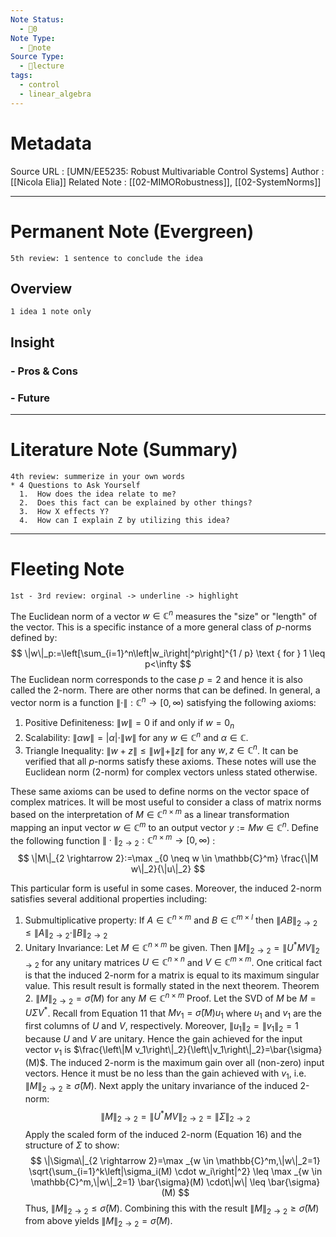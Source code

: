 ```yaml
---
Note Status:
  - 🌱0
Note Type:
  - 📄note
Source Type:
  - 🏫lecture
tags:
  - control
  - linear_algebra
---
```

# Metadata
Source URL       : [UMN/EE5235: Robust Multivariable Control Systems]
Author              : [[Nicola Elia]]
Related Note     : [[02-MIMORobustness]], [[02-SystemNorms]]


---

# Permanent Note (Evergreen)
	5th review: 1 sentence to conclude the idea
## Overview
	1 idea 1 note only


## Insight
### - Pros & Cons


### - Future


---

# Literature Note (Summary)
	4th review: summerize in your own words
	* 4 Questions to Ask Yourself
	  1.  How does the idea relate to me?
	  2.  Does this fact can be explained by other things?
	  3.  How X effects Y?
	  4.  How can I explain Z by utilizing this idea?


---

# Fleeting Note 
	1st - 3rd review: orginal -> underline -> highlight

The Euclidean norm of a vector $w \in \mathbb{C}^n$ measures the "size" or "length" of the vector. This is a specific instance of a more general class of $p$-norms defined by:
$$
\|w\|_p:=\left[\sum_{i=1}^n\left|w_i\right|^p\right]^{1 / p} \text { for } 1 \leq p<\infty
$$
The Euclidean norm corresponds to the case $p=2$ and hence it is also called the 2-norm. There are other norms that can be defined. In general, a vector norm is a function $\|\cdot\|: \mathbb{C}^n \rightarrow[0, \infty)$ satisfying the following axioms:
1. Positive Definiteness: $\|w\|=0$ if and only if $w=0_n$
2. Scalability: $\|\alpha w\|=|\alpha| \cdot\|w\|$ for any $w \in \mathbb{C}^n$ and $\alpha \in \mathbb{C}$.
3. Triangle Inequality: $\|w+z\| \leq\|w\|+\|z\|$ for any $w, z \in \mathbb{C}^n$.
It can be verified that all $p$-norms satisfy these axioms. These notes will use the Euclidean norm (2-norm) for complex vectors unless stated otherwise.

These same axioms can be used to define norms on the vector space of complex matrices. It will be most useful to consider a class of matrix norms based on the interpretation of $M \in \mathbb{C}^{n \times m}$ as a linear transformation mapping an input vector $w \in \mathbb{C}^m$ to an output vector $y:=M w \in \mathbb{C}^n$. Define the following function $\|\cdot\|_{2 \rightarrow 2}: \mathbb{C}^{n \times m} \rightarrow[0, \infty)$ :
$$
\|M\|_{2 \rightarrow 2}:=\max _{0 \neq w \in \mathbb{C}^m} \frac{\|M w\|_2}{\|u\|_2}
$$

This particular form is useful in some cases. Moreover, the induced 2-norm satisfies several additional properties including:
1. Submultiplicative property: If $A \in \mathbb{C}^{n \times m}$ and $B \in \mathbb{C}^{m \times l}$ then $\|A B\|_{2 \rightarrow 2} \leq\|A\|_{2 \rightarrow 2} \cdot\|B\|_{2 \rightarrow 2}$
2. Unitary Invariance: Let $M \in \mathbb{C}^{n \times m}$ be given. Then $\|M\|_{2 \rightarrow 2}=\left\|U^* M V\right\|_{2 \rightarrow 2}$ for any unitary matrices $U \in \mathbb{C}^{n \times n}$ and $V \in \mathbb{C}^{m \times m}$.
One critical fact is that the induced 2-norm for a matrix is equal to its maximum singular value. This result result is formally stated in the next theorem.
Theorem 2. $\|M\|_{2 \rightarrow 2}=\bar{\sigma}(M)$ for any $M \in \mathbb{C}^{n \times m}$
Proof. Let the SVD of $M$ be $M=U \Sigma V^*$. Recall from Equation 11 that $M v_1=\bar{\sigma}(M) u_1$ where $u_1$ and $v_1$ are the first columns of $U$ and $V$, respectively. Moreover, $\left\|u_1\right\|_2=\left\|v_1\right\|_2=1$ because $U$ and $V$ are unitary. Hence the gain achieved for the input vector $v_1$ is $\frac{\left\|M v_1\right\|_2}{\left\|v_1\right\|_2}=\bar{\sigma}(M)$. The induced 2-norm is the maximum gain over all (non-zero) input vectors. Hence it must be no less than the gain achieved with $v_1$, i.e. $\|M\|_{2 \rightarrow 2} \geq \bar{\sigma}(M)$.
Next apply the unitary invariance of the induced 2-norm:
$$
\|M\|_{2 \rightarrow 2}=\left\|U^* M V\right\|_{2 \rightarrow 2}=\|\Sigma\|_{2 \rightarrow 2}
$$
Apply the scaled form of the induced 2-norm (Equation 16) and the structure of $\Sigma$ to show:
$$
\|\Sigma\|_{2 \rightarrow 2}=\max _{w \in \mathbb{C}^m,\|w\|_2=1} \sqrt{\sum_{i=1}^k\left|\sigma_i(M) \cdot w_i\right|^2} \leq \max _{w \in \mathbb{C}^m,\|w\|_2=1} \bar{\sigma}(M) \cdot\|w\| \leq \bar{\sigma}(M)
$$
Thus, $\|M\|_{2 \rightarrow 2} \leq \bar{\sigma}(M)$. Combining this with the result $\|M\|_{2 \rightarrow 2} \geq \bar{\sigma}(M)$ from above yields $\|M\|_{2 \rightarrow 2}=\bar{\sigma}(M)$.

